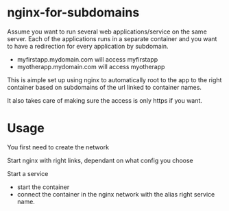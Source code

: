 # nginx-for-subdomains
Assume you want to run several web applications/service on the same server. Each of the applications runs in a separate
container and you want to have a redirection for every application by subdomain.
* myfirstapp.mydomain.com will access myfirstapp
* myotherapp.mydomain.com will access myotherapp

This is aimple set up using nginx to automatically root to the app to the right container based on subdomains of the url linked to container names.

It also takes care of making sure the access is only https if you want.


# Usage

You first need to create the network

Start nginx with right links, dependant on what config you choose

Start a service
* start the container
* connect the container in the nginx network with the alias right service name.
